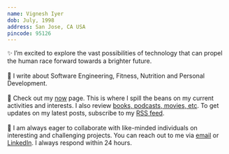 ```yaml
---
name: Vignesh Iyer
dob: July, 1998
address: San Jose, CA USA
pincode: 95126
---
```


✨ I’m excited to explore the vast possibilities of technology that can propel the human race forward towards a brighter future.
<br>
<br>
🚀 I write about Software Engineering, Fitness, Nutrition and Personal Development.
<br>
<br>
👀 Check out my [now](/now) page. This is where I spill the beans on my current activities and interests. I also review [books, podcasts, movies, etc](/reviews). To get updates on my latest posts, subscribe to my [RSS feed](https://vgnshiyer.dev/feed.xml).
<br>
<br>
🤝 I am always eager to collaborate with like-minded individuals on interesting and challenging projects. You can reach out to me via [email](mailto:vgnshiyer@asu.edu) or [LinkedIn](https://www.linkedin.com/in/vgnshiyer/). I always respond within 24 hours.
